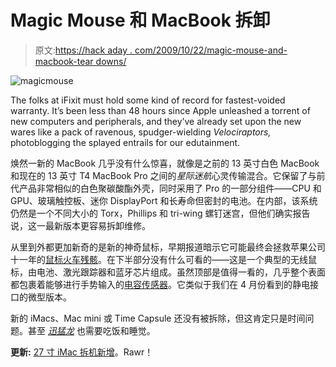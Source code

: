 # Magic Mouse 和 MacBook 拆卸

> 原文:[https://hack aday . com/2009/10/22/magic-mouse-and-macbook-tear downs/](https://hackaday.com/2009/10/22/magic-mouse-and-macbook-teardowns/)

![magicmouse](../Images/fb35602e53dca401243524809dc2c5ef.png "magicmouse")

The folks at iFixit must hold some kind of record for fastest-voided warranty. It’s been less than 48 hours since Apple unleashed a torrent of new computers and peripherals, and they’ve already set upon the new wares like a pack of ravenous, spudger-wielding *Velociraptors,* photoblogging the splayed entrails for our edutainment.

焕然一新的 MacBook 几乎没有什么惊喜，就像是之前的 13 英寸白色 MacBook 和现在的 13 英寸 T4 MacBook Pro 之间的*星际迷航*心灵传输混合。它保留了与前代产品非常相似的白色聚碳酸酯外壳，同时采用了 Pro 的一部分组件——CPU 和 GPU、玻璃触控板、迷你 DisplayPort 和长寿命但密封的电池。在内部，该系统仍然是一个不同大小的 Torx，Phillips 和 tri-wing 螺钉迷宫，但他们确实报告说，这一最新版本更容易拆卸维修。

从里到外都更加新奇的是新的神奇鼠标，早期报道暗示它可能最终会拯救苹果公司十一年的[鼠标火车残骸](http://hackaday.com/2004/10/18/opening-up-an-apple-pro-mouse/)。在下半部分没有什么可看的——这是一个典型的无线鼠标，由电池、激光跟踪器和蓝牙芯片组成。虽然顶部是值得一看的，几乎整个表面都包裹着能够进行手势输入的[电容传感器](http://hackaday.com/2009/10/17/easy-touch-capacitance/)。它类似于我们在 4 月份看到的静电接口的微型版本。

新的 iMacs、Mac mini 或 Time Capsule 还没有被拆除，但这肯定只是时间问题。甚至 *[迅猛龙](http://www.evosapien.com/)* 也需要吃饭和睡觉。

**更新:** [27 寸 iMac 拆机新增](http://www.ifixit.com/Teardown/iMac-Intel-27-Inch/1236/1)。Rawr！